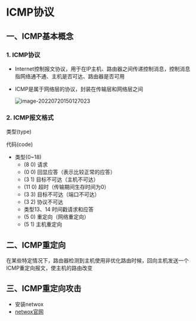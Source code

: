 # ICMP协议

## 一、ICMP基本概念

### 1. ICMP协议

- Internet控制报文协议，用于在IP主机、路由器之间传递控制消息，控制消息指网络通不通、主机是否可达、路由器是否可用

- ICMP是属于网络层的协议，封装在传输层和网络层之间

  ![image-20220720150127023](https://s2.loli.net/2024/02/06/E9Ohc4t75KT6zRe.png)

### 2. ICMP报文格式

类型(type)

代码(code)

- 类型(0~18)
  - (8   0)   请求
  - (0   0)    回显应答（表示比较正常的应答）
  - (3   1)    目标不可达（主机不可达）
  - (11   0)    超时（传输期间生存时间为0）
  - (3   3)    目标不可达（端口不可达）
  - (3   2)    协议不可达
  - 类型13、14    时间戳请求和应答
  - (5   0)    重定向（网络重定向）
  - (5   1)    主机重定向

## 二、ICMP重定向

在某些特定情况下，路由器检测到主机使用非优化路由时候，回向主机发送一个ICMP重定向报文，使主机的路由改变

## 三、ICMP重定向攻击

- 安装netwox
- [netwox官网](https://web.ecs.syr.edu/~wedu/Teaching/cis758/netw522/netwox-doc_html/tools/index.html)

